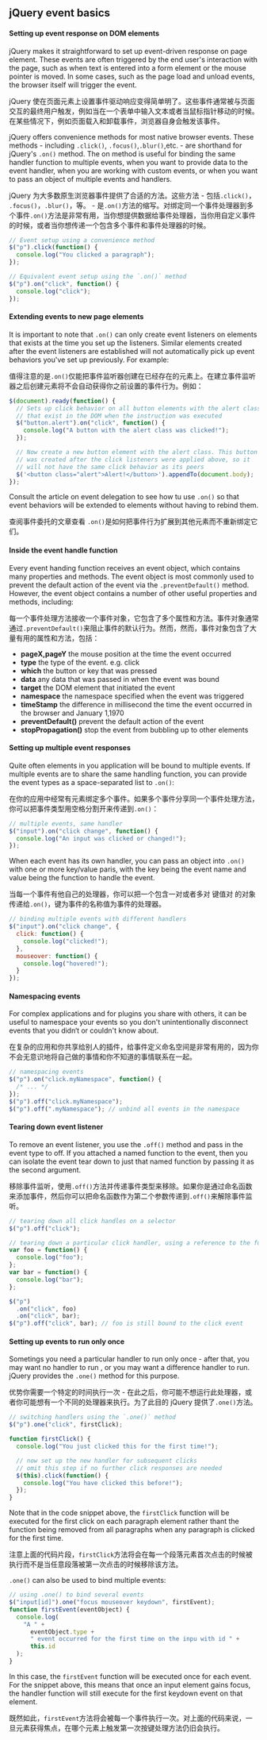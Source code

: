 ## jQuery event basics

#### Setting up event response on DOM elements

jQuery makes it straightforward to set up event-driven response on page element. These events are often triggered by the end user's interaction with the page, such as when text is entered into a form element or the mouse pointer is moved. In some cases, such as the page load and unload events, the browser itself will trigger the event.

jQuery 使在页面元素上设置事件驱动响应变得简单明了。这些事件通常被与页面交互的最终用户触发，例如当在一个表单中输入文本或者当鼠标指针移动的时候。在某些情况下，例如页面载入和卸载事件，浏览器自身会触发该事件。

jQuery offers convenience methods for most native browser events. These methods - including `.click()`, `.focus()`,`.blur()`,etc. - are shorthand for jQuery's `.on()` method. The on method is useful for binding the same handler function to multiple events, when you want to provide data to the event handler, when you are working with custom events, or when you want to pass an object of multiple events and handlers.

jQuery 为大多数原生浏览器事件提供了合适的方法。这些方法 - 包括`.click()`， `.focus()`，`.blur()`，等。 - 是`.on()`方法的缩写。对绑定同一个事件处理器到多个事件`.on()`方法是非常有用，当你想提供数据给事件处理器，当你用自定义事件的时候，或者当你想传递一个包含多个事件和事件处理器的时候。

```javascript
// Event setup using a convenience method
$("p").click(function() {
  console.log("You clicked a paragraph");
});

// Equivalent event setup using the `.on()` method
$("p").on("click", function() {
  console.log("click");
});
```

#### Extending events to new page elements

It is important to note that `.on()` can only create event listeners on elements that exists at the time you set up the listeners. Similar elements created after the event listeners are established will not automatically pick up event behaviors you've set up previously. For example:

值得注意的是`.on()`仅能把事件监听器创建在已经存在的元素上。在建立事件监听器之后创建元素将不会自动获得你之前设置的事件行为。例如：

```javascript
$(document).ready(function() {
  // Sets up click behavior on all button elements with the alert class
  // that exist in the DOM when the instruction was executed
  $("button.alert").on("click", function() {
    console.log("A button with the alert class was clicked!");
  });

  // Now create a new button element with the alert class. This button
  // was created after the click listeners were applied above, so it
  // will not have the same click behavior as its peers
  $('<button class="alert">Alert!</button>').appendTo(document.body);
});
```

Consult the article on event delegation to see how tu use `.on()` so that event behaviors will be extended to elements without having to rebind them.

查阅事件委托的文章查看 `.on()`是如何把事件行为扩展到其他元素而不重新绑定它们。

#### Inside the event handle function

Every event handing function receives an event object, which contains many properties and methods. The event object is most commonly used to prevent the default action of the event via the `.preventDefault()` method. However, the event object contains a number of other useful properties and methods, including:

每一个事件处理方法接收一个事件对象，它包含了多个属性和方法。事件对象通常通过`.preventDefault()`来阻止事件的默认行为。然而，然而，事件对象包含了大量有用的属性和方法，包括：

- **pageX,pageY** the mouse position at the time the event occurred
- **type** the type of the event. e.g. click
- **which** the button or key that was pressed
- **data** any data that was passed in when the event was bound
- **target** the DOM element that initiated the event
- **namespace** the namespace specified when the event was triggered
- **timeStamp** the difference in millisecond the time the event occurred in the browser and January 1,1970
- **preventDefault()** prevent the default action of the event
- **stopPropagation()** stop the event from bubbling up to other elements

#### Setting up multiple event responses

Quite often elements in you application will be bound to multiple events. If multiple events are to share the same handling function, you can provide the event types as a space-separated list to `.on()`:

在你的应用中经常有元素绑定多个事件。如果多个事件分享同一个事件处理方法，你可以把事件类型用空格分割开来传递到`.on()`：

```javascript
// multiple events, same handler
$("input").on("click change", function() {
  console.log("An input was clicked or changed!");
});
```

When each event has its own handler, you can pass an object into `.on()` with one or more key/value paris, with the key being the event name and value being the function to handle the event.

当每一个事件有他自己的处理器，你可以把一个包含一对或者多对 键值对 的对象传递给`.on()`，键为事件的名称值为事件的处理器。

```javascript
// binding multiple events with different handlers
$("input").on("click change", {
  click: function() {
    console.log("clicked!");
  },
  mouseover: function() {
    console.log("hovered!");
  }
});
```

#### Namespacing events

For complex applications and for plugins you share with others, it can be useful to namespace your events so you don't unintentionally disconnect events that you didn‘t or couldn't know about.

在复杂的应用和你共享给别人的插件，给事件定义命名空间是非常有用的，因为你不会无意识地将自己做的事情和你不知道的事情联系在一起。

```javascript
// namespacing events
$("p").on("click.myNamespace", function() {
  /* ... */
});
$("p").off("click.myNamespace");
$("p").off(".myNamespace"); // unbind all events in the namespace
```

#### Tearing down event listener

To remove an event listener, you use the `.off()` method and pass in the event type to off. If you attached a named function to the event, then you can isolate the event tear down to just that named function by passing it as the second argument.

移除事件监听，使用`.off()`方法并传递事件类型来移除。如果你是通过命名函数来添加事件，然后你可以把命名函数作为第二个参数传递到`.off()`来解除事件监听。

```javascript
// tearing down all click handles on a selector
$("p").off("click");

// tearing down a particular click handler, using a reference to the function
var foo = function() {
  console.log("foo");
};
var bar = function() {
  console.log("bar");
};

$("p")
  .on("click", foo)
  .on("click", bar);
$("p").off("click", bar); // foo is still bound to the click event
```

#### Setting up events to run only once

Sometings you need a particular handler to run only once - after that, you may want no handler to run , or you may want a difference handler to run. jQuery provides the `.one()` method for this purpose.

优势你需要一个特定的时间执行一次 - 在此之后，你可能不想运行此处理器，或者你可能想有一个不同的处理器来执行。为了此目的 jQuery 提供了`.one()`方法。

```javascript
// switching handlers using the `.one()` method
$("p").one("click", firstClick);

function firstClick() {
  console.log("You just clicked this for the first time!");

  // now set up the new handler for subsequent clicks
  // omit this step if no further click responses are needed
  $(this).click(function() {
    console.log("You have clicked this before!");
  });
}
```

Note that in the code snippet above, the `firstClick` function will be executed for the first click on each paragraph element rather thant the function being removed from all paragraphs when any paragraph is clicked for the first time.

注意上面的代码片段，`firstClick`方法将会在每一个段落元素首次点击的时候被执行而不是当任意段落被第一次点击的时候移除该方法。

`.one()` can also be used to bind multiple events:

```javascript
// using .one() to bind several events
$("input[id]").one("focus mouseover keydown", firstEvent);
function firstEvent(eventObject) {
  console.log(
    "A " +
      eventObject.type +
      " event occurred for the first time on the inpu with id " +
      this.id
  );
}
```

In this case, the `firstEvent` function will be executed once for each event. For the snippet above, this means that once an input element gains focus, the handler function will still execute for the first keydown event on that element.

既然如此，`firstEvent`方法将会被每一个事件执行一次。对上面的代码来说，一旦元素获得焦点，在哪个元素上触发第一次按键处理方法仍旧会执行。
